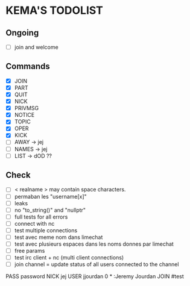 # KEMA'S TODOLIST

## Ongoing

- [ ] join and welcome

## Commands

- [x] JOIN
- [x] PART
- [x] QUIT
- [x] NICK
- [x] PRIVMSG
- [x] NOTICE
- [x] TOPIC
- [x] OPER
- [x] KICK
- [ ] AWAY -> jej
- [ ] NAMES -> jej
- [ ] LIST -> dOD ??

## Check

- [ ] < realname > may contain space characters.
- [ ] permaban les "username[x]"
- [ ] leaks
- [ ] no "to_string()" and "nullptr"
- [ ] full tests for all errors
- [ ] connect with nc
- [ ] test multiple connections
- [ ] test avec meme nom dans limechat
- [ ] test avec plusieurs espaces dans les noms donnes par limechat
- [ ] free params
- [ ] test irc client + nc (multi client connections)
- [ ] join channel = update status of all users connected to the channel

PASS password
NICK jej
USER jjourdan 0 * :Jeremy Jourdan
JOIN #test
